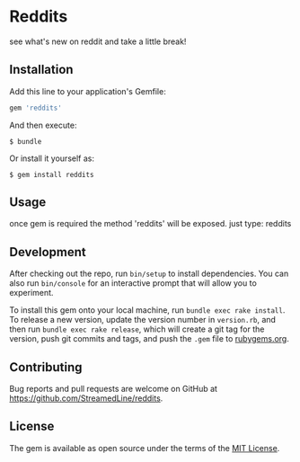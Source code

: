 # Reddits

see what's new on reddit and take a little break!

## Installation

Add this line to your application's Gemfile:

```ruby
gem 'reddits'
```

And then execute:

    $ bundle

Or install it yourself as:

    $ gem install reddits

## Usage

once gem is required the method 'reddits' will be exposed.
just type: reddits

## Development

After checking out the repo, run `bin/setup` to install dependencies. You can also run `bin/console` for an interactive prompt that will allow you to experiment.

To install this gem onto your local machine, run `bundle exec rake install`. To release a new version, update the version number in `version.rb`, and then run `bundle exec rake release`, which will create a git tag for the version, push git commits and tags, and push the `.gem` file to [rubygems.org](https://rubygems.org).

## Contributing

Bug reports and pull requests are welcome on GitHub at https://github.com/StreamedLine/reddits.


## License

The gem is available as open source under the terms of the [MIT License](http://opensource.org/licenses/MIT).
